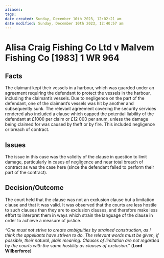 ```yaml
---
aliases: 
tags: 
date created: Sunday, December 10th 2023, 12:02:21 am
date modified: Sunday, December 10th 2023, 12:40:57 am
---
```


# Alisa Craig Fishing Co Ltd v Malvem Fishing Co [1983] 1 WR 964

## Facts

The claimant kept their vessels in a harbour, which was guarded under an agreement requiring the defendant to protect the vessels in the harbour, including the claimant’s vessels. Due to negligence on the part of the defendant, one of the claimant’s vessels was hit by another and subsequently sunk. The relevant agreement covering the security services rendered also included a clause which capped the potential liability of the defendant at £1000 per claim or £12 000 per anum, unless the damage being claimed for was caused by theft or by fire. This included negligence or breach of contract.

## Issues

The issue in this case was the validity of the clause in question to limit damage, particularly in cases of negligence and near total breach of contract as was the case here (since the defendant failed to perform their part of the contract).

## Decision/Outcome

The court held that the clause was not an exclusion clause but a limitation clause and that it was valid. It was observed that the courts are less hostile to such clauses than they are to exclusion clauses, and therefore make less effort to interpret them in ways which strain the language of the clause in order to achieve a measure of justice.

_“One must not strive to create ambiguities by strained construction, as I think the appellants have striven to do. The relevant words must be given, if possible, their natural, plain meaning. Clauses of limitation are not regarded by the courts with the same hostility as clauses of exclusion.”_ (**Lord Wilberforce**)
